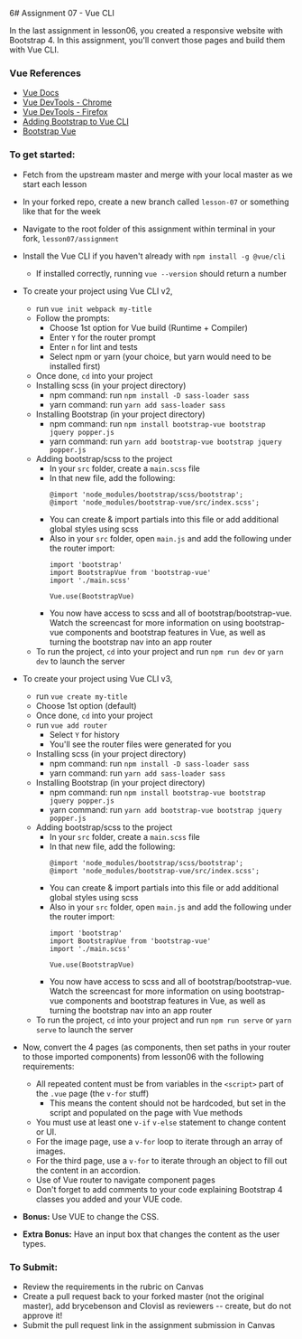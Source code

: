 6# Assignment 07 - Vue CLI

In the last assignment in lesson06, you created a responsive website with Bootstrap 4. In this assignment, you'll convert those pages and build them with Vue CLI.

### Vue References
- [Vue Docs](https://vuejs.org/v2/guide/)
- [Vue DevTools - Chrome](https://chrome.google.com/webstore/detail/vuejs-devtools/nhdogjmejiglipccpnnnanhbledajbpd?hl=en)
- [Vue DevTools - Firefox](https://addons.mozilla.org/en-US/firefox/addon/vue-js-devtools/)
- [Adding Bootstrap to Vue CLI](https://travishorn.com/adding-bootstrap-to-a-vue-cli-project-98c2a30e0ed0)
- [Bootstrap Vue](https://bootstrap-vue.js.org/docs/)

### To get started:
- 	Fetch from the upstream master and merge with your local master as we start each lesson
-	In your forked repo, create a new branch called `lesson-07` or something like that for the week
-   Navigate to the root folder of this assignment within terminal in your fork, `lesson07/assignment`
- 	Install the Vue CLI if you haven't already with `npm install -g @vue/cli`
	- 	If installed correctly, running `vue --version` should return a number
-	To create your project using Vue CLI v2,
	-	run `vue init webpack my-title`
	-	Follow the prompts:
		-	Choose 1st option for Vue build (Runtime + Compiler)
		-	Enter `Y` for the router prompt
		-	Enter `n` for lint and tests
		-	Select npm or yarn (your choice, but yarn would need to be installed first)
	-	Once done, `cd` into your project
	- 	Installing scss (in your project directory)
		-	npm command: run `npm install -D sass-loader sass`
		-	yarn command: run `yarn add sass-loader sass`
	-	Installing Bootstrap (in your project directory)
		-	npm command: run `npm install bootstrap-vue bootstrap jquery popper.js`
		-	yarn command: run `yarn add bootstrap-vue bootstrap jquery popper.js`
	-	Adding bootstrap/scss to the project
		-	In your `src` folder, create a `main.scss` file
		-	In that new file, add the following:
			```
			@import 'node_modules/bootstrap/scss/bootstrap';
			@import 'node_modules/bootstrap-vue/src/index.scss';
			```
		-	You can create & import partials into this file or add additional global styles using scss
		-	Also in your `src` folder, open `main.js` and add the following under the router import:
			```
			import 'bootstrap'
			import BootstrapVue from 'bootstrap-vue'
			import './main.scss'

			Vue.use(BootstrapVue)
			```
		-	You now have access to scss and all of bootstrap/bootstrap-vue. Watch the screencast for more information on using bootstrap-vue components and bootstrap features in Vue, as well as turning the bootstrap nav into an app router
	-	To run the project, `cd` into your project and run `npm run dev` or `yarn dev` to launch the server

-	To create your project using Vue CLI v3,
	-	run `vue create my-title`
	-	Choose 1st option (default)
	-	Once done, `cd` into your project
	-	run `vue add router`
		-	Select `Y` for history
		-	You'll see the router files were generated for you
	- 	Installing scss (in your project directory)
		-	npm command: run `npm install -D sass-loader sass`
		-	yarn command: run `yarn add sass-loader sass`
	-	Installing Bootstrap (in your project directory)
		-	npm command: run `npm install bootstrap-vue bootstrap jquery popper.js`
		-	yarn command: run `yarn add bootstrap-vue bootstrap jquery popper.js`
	-	Adding bootstrap/scss to the project
		-	In your `src` folder, create a `main.scss` file
		-	In that new file, add the following:
			```
			@import 'node_modules/bootstrap/scss/bootstrap';
			@import 'node_modules/bootstrap-vue/src/index.scss';
			```
		-	You can create & import partials into this file or add additional global styles using scss
		-	Also in your `src` folder, open `main.js` and add the following under the router import:
			```
			import 'bootstrap'
			import BootstrapVue from 'bootstrap-vue'
			import './main.scss'

			Vue.use(BootstrapVue)
			```
		-	You now have access to scss and all of bootstrap/bootstrap-vue. Watch the screencast for more information on using bootstrap-vue components and bootstrap features in Vue, as well as turning the bootstrap nav into an app router
	-	To run the project, `cd` into your project and run `npm run serve` or `yarn serve` to launch the server

- 	Now, convert the 4 pages (as components, then set paths in your router to those imported components) from lesson06 with the following requirements:
	-	All repeated content must be from variables in the `<script>` part of the `.vue` page (the `v-for` stuff)
		- 	This means the content should not be hardcoded, but set in the script and populated on the page with Vue methods
	- 	You must use at least one `v-if` `v-else` statement to change content or UI.
	- 	For the image page, use a `v-for` loop to iterate through an array of images.
	- 	For the third page, use a `v-for` to iterate through an object to fill out the content in an accordion.
	-	Use of Vue router to navigate component pages
	- 	Don't forget to add comments to your code explaining Bootstrap 4 classes you added and your VUE code.		
- 	**Bonus:**  Use VUE to change the CSS. 
- 	**Extra Bonus:**  Have an input box that changes the content as the user types. 

### To Submit:
- Review the requirements in the rubric on Canvas
- Create a pull request back to your forked master (not the original master), add brycebenson and ClovisI as reviewers -- create, but do not approve it!
- Submit the pull request link in the assignment submission in Canvas
